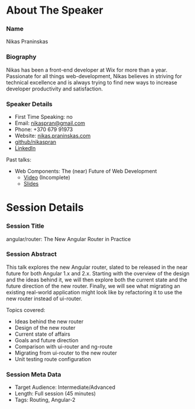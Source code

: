 About The Speaker
=================

### Name

Nikas Praninskas

### Biography

Nikas has been a front-end developer at Wix for more than a year. Passionate for all things web-development, Nikas
believes in striving for technical excellence and is always trying to find new ways to increase developer productivity
and satisfaction.

### Speaker Details

- First Time Speaking: no
- Email: nikaspran@gmail.com
- Phone: +370 679 91973
- Website: [nikas.praninskas.com](http://nikas.praninskas.com)
- [github/nikaspran](http://github.com/nikaspran)
- [LinkedIn](https://www.linkedin.com/pub/nikas-praninskas/50/543/48b)

Past talks:

- Web Components: The (near) Future of Web Development
    - [Video](http://youtu.be/-DYY-bOp2aM) (Incomplete)
    - [Slides](http://nikas.praninskas.com/web/2015/01/20/talk-web-components/)

Session Details
===============

### Session Title

angular/router: The New Angular Router in Practice

### Session Abstract

This talk explores the new Angular router, slated to be released in the near future for both Angular 1.x and 2.x.
Starting with the overview of the design and the ideas behind it, we will then explore both the current state and
the future direction of the new router. Finally, we will see what migrating an existing real-world application
might look like by refactoring it to use the new router instead of ui-router.

Topics covered:

- Ideas behind the new router
- Design of the new router
- Current state of affairs
- Goals and future direction
- Comparison with ui-router and ng-route
- Migrating from ui-router to the new router
- Unit testing route configuration

### Session Meta Data

- Target Audience: Intermediate/Advanced
- Length: Full session (45 minutes)
- Tags: Routing, Angular-2
